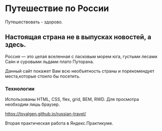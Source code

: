 # Путешествие по России

Путешествовать - здорово.

## Настоящая страна не в выпусках новостей, а здесь.

Россия — это целая вселенная с ласковым морем юга,
густыми лесами Саян и суровыми льдами плато Путорана.

Данный сайт покажет Вам всю необъятность страны и порекомендует места,которые стоило бы посетить.

### Технологии

Использованы HTML, CSS, flex, grid, BEM, RWD. Для просмотра необходим лишь браузер.

https://tsyalgen.github.io/russian-travel/

Вторая практическая работа в Яндекс.Практикуме.
